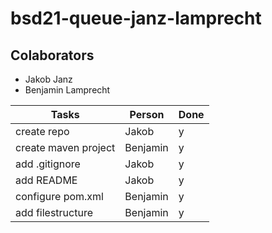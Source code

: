 # bsd21-queue-janz-lamprecht

## Colaborators
- Jakob Janz
- Benjamin Lamprecht

| Tasks                | Person   | Done |  
|----------------------|----------|------|
| create repo          | Jakob    | y    |
| create maven project | Benjamin | y    |
| add .gitignore       | Jakob    | y    |
| add README           | Jakob    | y    |
| configure pom.xml    | Benjamin | y    |
| add filestructure    | Benjamin | y    |